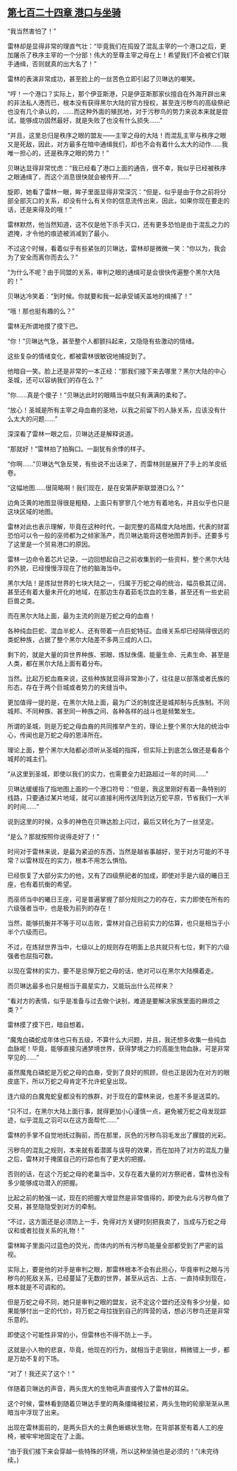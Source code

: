 ## [第七百二十四章 港口与坐骑](https://www.xxbiquge.com/11_11222/8996172.html)


  “我当然害怕了！”

  雷林却是显得非常的理直气壮：“毕竟我们在捣毁了混乱主宰的一个港口之后，更加屠杀了秩序主宰的一个分部！伟大的至尊主宰之母在上！希望我们不会被它们联手通缉，否则就真的出大名了！”

  雷林的表演非常成功，甚至脸上的一丝苦色立即引起了贝琳达的嘲笑。

  “哼！一个港口？实际上，那个伊亚斯港，只是伊亚斯那家伙擅自在外海开辟出来的非法私人港而已，根本没有获得黑尔大陆的官方授权，甚至连污秽鸟的高级祭祀也没有几个承认的，……而这种外面的殖民地，对于污秽鸟的势力来说本来就是尝试，能够成功固然最好，就是失败了也没有什么损失……”

  “并且，这里总归是秩序之眼的盟友——主宰之母的大陆！而混乱主宰与秩序之眼又是死敌，因此，对方最多在暗中通缉我们，却也不会有着什么太大的动作……我唯一担心的，还是秩序之眼的势力！”

  贝琳达显得非常忧虑：“我已经看了港口上面的通告，很不幸，我似乎已经被秩序之眼通缉了，而这个消息很快就会被传开……”

  旋即，她看了雷林一眼，眸子里面显得非常深沉：“但是，似乎是由于你之前将分部全部灭口的关系，却没有什么有关你的信息流传出来，因此，如果你现在要走的话，还是来得及的哦！”

  雷林默然，他当然知道，这不仅是他下杀手灭口，还有更多恐怕是由于混乱之力的遮掩，才令他的痕迹被消减到了最小。

  不过这个时候，看着似乎有些紧张的贝琳达，雷林却是微微一笑：“你以为，我会为了安全而离你而去么？”

  “为什么不呢？由于同盟的关系，审判之眼的通缉可是会很快传遍整个黑尔大陆的！”

  贝琳达冷笑着：“到时候。你就要和我一起承受铺天盖地的缉捕了！”

  “哦！那也挺有趣的么？”

  雷林无所谓地摸了摸下巴。

  “你！”贝琳达气急，甚至整个人都颤抖起来，又隐隐有些激动的情绪。

  这些复杂的情绪变化，都被雷林很敏锐地捕捉到了。

  他暗自一笑。脸上还是非常的一本正经：“那我们接下来去哪里？黑尔大陆的中心圣城，还可以容纳我们的存在么？”

  “你……真是个傻子！”贝琳达此时的眼睛当中就只有满满的柔和了。

  “放心！圣城是所有主宰之母血裔的圣地，以我之前留下的人脉关系，应该没有什么太大的问题……”

  深深看了雷林一眼之后，贝琳达还是解释说道。

  “那就好！”雷林拍了拍胸口。一副犹有余悸的样子。

  “你啊……”贝琳达气急反笑，有些说不出话来了，而雷林则是展开了手上的羊皮纸卷。

  “这幅地图……很简略啊！我们现在，是在安第萨斯联盟港口么？”

  边角泛黄的地图显得很是粗糙，上面只有寥寥几个地方有着地名，并且似乎也只是这块区域的地图。

  雷林对此也表示理解，毕竟在这种时代，一副完整的高精度大陆地图，代表的财富恐怕可以令一般的巫师都为之倾家荡产，而贝琳达能将这卷地图弄到手。还要多亏了这里是一个贸易港口的原因。

  雷林一边命令着芯片记录，一边回想起自己之前收集到的一些资料，整个黑尔大陆的外貌，已经慢慢浮现在了他的脑海当中。

  黑尔大陆！是炼狱世界的七块大陆之一，归属于万蛇之母的统治，幅员极其辽阔，甚至还有着大量未开化的地域，在那边生存着茹毛饮血的生番，甚至还有一些史前巨兽之类。

  而在黑尔大陆上面，最为主流的则是万蛇之母的血裔！

  各种纯血巨蛇、混血半蛇人、还有带着一点巨蛇特征。血缘关系却已经隔得很远的类蛇种族，占据了整个黑尔大陆差不多两三成的人口。

  剩下的，就是大量的异世界种族、邪眼、炼狱侏儒、能量生命、元素生命、甚至是人类，都在黑尔大陆上面有着分布。

  当然。比起万蛇血裔来说，这些种族就显得非常渺小了，往往是以部落或者氏族的形态，存在于两个巨城或者势力的夹缝当中。

  更加值得一提的是，在黑尔大陆上面，最为广泛的制度还是城邦制与氏族制。不同城邦、不同种族、甚至同一种族之间、各种各样的战斗也是频繁发生。

  所谓的圣城，则是万蛇之母血裔的共同推举产生的，理论上整个黑尔大陆的统治中心，传闻也是万蛇之母的恩泽所在。

  理论上面，整个黑尔大陆都必须听从圣城的指挥，但实际上到底怎么做还是看各个城邦的城主们。

  “从这里到圣城，即使以我们的实力，也需要全力赶路超过一年的时间……”

  贝琳达缓缓指了指地图上面的一个港口符号：“但是，我这里刚好有着一条特别的线路，只要通过某片地域，就可以直接利用传送阵到达万蛇平原，节省我们一大半的时间……”

  说到这里的时候，众多的神色在贝琳达脸上闪过，最后又转化为了一丝坚定。

  “是么？那就按照你说得走好了！”

  时间对于雷林来说，是最为紧迫的东西，当然是越省事越好，至于对方可能的不寻常？以雷林现在的实力，根本不用怎么惧怕。

  已经恢复了大部分实力的他，又有了四级祭祀者的加成，即使对手是六级的曦日王座，也有着抗衡的希望。

  而巫师当中的曦日王座，可是普遍掌握了部分规则之力的存在，实力即使在所有的六级强者当中，也是极为前列的存在！

  当然，能够抗衡并不等于可以击败，雷林对自己目前实力的估算，也只是相当于小半个六级而已。

  不过，在炼狱世界当中，七级以上的规则存在明面上总共就只有七位，剩下的六级强者也屈指可数。

  以现在雷林的实力，要不是忌惮万蛇之母的话，绝对可以在黑尔大陆横着走。

  而贝琳达最多也只是相当于晨星实力，又能玩出什么花样来？

  “看对方的表情，似乎是准备与过去做个诀别，难道是要解决家族里面的麻烦之类？”

  雷林摸了摸下巴，暗自想着。

  “魔鬼白磷蛇成年体也只有五级，不算什么大问题，并且，我还想多收集一些纯血血脉呢！毕竟，能够直接沟通梦境世界，获得梦境之力的高能生物血脉，可是非常罕见的……”

  虽然魔鬼白磷蛇是万蛇之母的血裔，受到了良好的照顾，但也正是因为在对方的眼皮底下，所以万蛇之母肯定不允许蛇皇出现。

  连六级的白魔鬼蛇皇都没有的族群，对于现在的雷林来说，也差不多是送菜的。

  “只不过，在黑尔大陆上面行事，就得更加小心谨慎一点，避免被万蛇之母发现踪迹，似乎混乱之羽可以在这方面帮忙……”

  雷林的手掌不自觉地抚过胸前，而在那里，灰色的污秽鸟羽毛发出了朦胧的光彩。

  污秽鸟的混乱之规则，本来就有着潜匿与误导的效果，而在加持了对方的混乱力量之后，雷林对于掩匿自己的行踪也有了更大的把握。

  否则的话，在这个万蛇之母的老巢当中，又存在着大量的对方祭祀者，雷林也没有多少能够成功潜入的把握。

  比起之前的勉强一试，现在的把握大增显然是非常值得的，即使为此与污秽鸟做了交易，甚至隐隐受到对方的牵制。

  “不过，这方面还是必须防上一手，免得对方关键时刻把我卖了，当成与万蛇之母议和或者拉拢关系的礼物！”

  雷林眸子里面闪过蓝色的荧光，而体内的所有污秽鸟能量全部都受到了严密的监视。

  实际上，要是他的对手是审判之眼，那雷林根本不会有此担心，毕竟审判之眼与污秽鸟的死敌关系，已经蔓延了无数的世界，甚至从远古、上古、一直持续到现在，根本就是不可调和的。

  但是万蛇之母不同，她只是审判之眼的盟友，说不定这个盟约还没有多少分量，如果能够付出一定的代价，将万蛇之母拉拢到自己的阵营的话，想必污秽鸟还是非常乐意的。

  即使这个可能性非常的小，但雷林也不得不防上一手。

  这就是小人物的悲哀，毕竟，他现在的行为，就相当于走钢丝，稍微错上一步，都是万劫不复的下场。

  “对了！我还买了这个！”

  伴随着贝琳达的声音，两头庞大的生物吼声直接传入了雷林的耳朵。

  这个时候，雷林看到随着贝琳达手里的两条缰绳被拉紧，两头生物的轮廓渐渐从黑暗当中浮现了出来。

  出现在雷林面前的，是两头巨大的土黄色蜥蜴状生物，在背部甚至有着人工的座椅，被牢牢地固定在了上面。

  “由于我们接下来会穿越一些特殊的环境，所以这种坐骑也是必须的！”(未完待续。)
